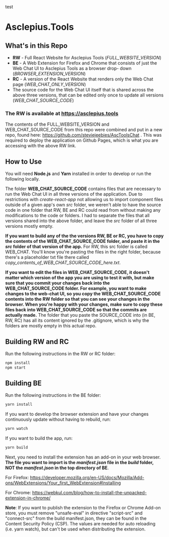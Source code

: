 test
# Asclepius.Tools

## What's in this Repo

  - **RW** - Full React Website for Asclepius Tools (*FULL_WEBSITE_VERSION*)
  - **BE** - A Web Extension for Firefox and Chrome that consists of just the Web Chat UI to Asclepius Tools as a browser drop- down (*BROWSER_EXTENSION_VERSION*)
  - **RC** - A version of the React Website that renders only the Web Chat page (*WEB_CHAT_ONLY_VERSION*)
  - The source code for the Web Chat UI itself that is shared across the above three versions, that can be edited only once to update all versions (*WEB_CHAT_SOURCE_CODE*)

### The RW is available at https://asclepius.tools

The contents of the FULL_WEBSITE_VERSION and WEB_CHAT_SOURCE_CODE from this repo were combined and put in a new repo, found here: https://github.com/steviejeebies/AscToolsChat . This was required to deploy the application on Github Pages, which is what you are accessing with the above RW link.

## How to Use

You will need **Node.js** and **Yarn** installed in order to develop or run the following locally.

The folder **WEB_CHAT_SOURCE_CODE** contains files that are necessary to run the Web Chat UI in all three versions of the application. Due to restrictions with *create-react-app* not allowing us to import component files outside of a given app's own *src* folder, we weren't able to have the source code in one folder that RW, BE and RC could read from without making any modifications to the code or folders. I had to separate the files that all versions shared into the above folder, and leave the *src* folder of all three versions mostly empty. 

**If you want to build any of the the versions RW, BE or RC, you have to copy the contents of the WEB_CHAT_SOURCE_CODE folder, and paste it in the *src* folder of that version of the app.** For RW, this src folder is called WEB_CHAT. You'll know you're pasting the files in the right folder, because there's a placeholder txt file there called *copy_contents_of_WEB_CHAT_SOURCE_CODE_here.txt*.

**If you want to edit the files in WEB_CHAT_SOURCE_CODE, it doesn't matter which version of the app you are using to test it with, but make sure that you commit your changes back into the WEB_CHAT_SOURCE_CODE folder. For example, you want to make changes to the web-chat UI, so you copy the WEB_CHAT_SOURCE_CODE contents into the RW folder so that you can see your changes in the browser. When you're happy with your changes, make sure to copy these files back into WEB_CHAT_SOURCE_CODE so that the commits are actually made.** The folder that you paste the SOURCE_CODE into (in BE, RW, RC) has all its content ignored by the .gitignore, which is why the folders are mostly empty in this actual repo. 

## Building RW and RC
Run the following instructions in the RW or RC folder:
```sh
npm install
npm start
```

## Building BE
Run the following instructions in the BE folder:
```sh
yarn install
```
If you want to develop the browser extension and have your changes continuously update without having to rebuild, run: 
```sh
yarn watch
```

If you want to build the app, run: 
```sh
yarn build
```

Next, you need to install the extension has an add-on in your web browser. **The file you want to import is the *manifest.json* file in the *build* folder, NOT the *manifest.json* in the top directory of BE**.

For Firefox: 
https://developer.mozilla.org/en-US/docs/Mozilla/Add-ons/WebExtensions/Your_first_WebExtension#Installing

For Chrome: 
https://webkul.com/blog/how-to-install-the-unpacked-extension-in-chrome/

**Note**: If you want to publish the extension to the Firefox or Chrome Add-on store, you must remove "unsafe-eval" in directive "script-src" and "connect-src" from the build manifest.json, they can be found in the Content Security Policy (CSP). The values are needed for auto reloading (i.e. yarn watch), but can't be used when distributing the extension. 
